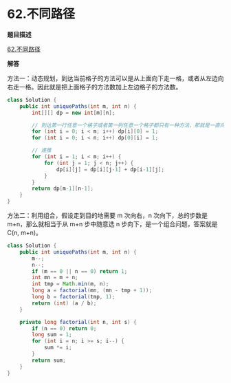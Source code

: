 # 62.不同路径

**题目描述**

[62.不同路径](https://leetcode-cn.com/problems/unique-paths/)

**解答**

方法一：动态规划，到达当前格子的方法可以是从上面向下走一格，或者从左边向右走一格。因此就是把上面格子的方法数加上左边格子的方法数。

```java
class Solution {
    public int uniquePaths(int m, int n) {
        int[][] dp = new int[m][n];

        // 到达第一行任意一个格子或者第一列任意一个格子都只有一种方法，那就是一直向右或者一直向下
        for (int i = 0; i < m; i++) dp[i][0] = 1;
        for (int i = 0; i < n; i++) dp[0][i] = 1;

        // 递推
        for (int i = 1; i < m; i++) {
            for (int j = 1; j < n; j++) {
                dp[i][j] = dp[i][j-1] + dp[i-1][j];
            }
        }
        return dp[m-1][n-1];
    }
}
```

方法二：利用组合，假设走到目的地需要 m 次向右，n 次向下，总的步数是 m+n，那么就相当于从 m+n 步中随意选 n 步向下，是一个组合问题，答案就是C(n, m+n)。

```java
class Solution {
    public int uniquePaths(int m, int n) {
        m--;
        n--;
        if (m == 0 || n == 0) return 1;
        int mn = m + n;
        int tmp = Math.min(m, n);
        long a = factorial(mn, (mn - tmp + 1));
        long b = factorial(tmp, 1);
        return (int) (a / b);
    }

    private long factorial(int n, int s) {
        if (n == 0) return 0;
        long sum = 1;
        for (int i = n; i >= s; i--) {
            sum *= i;
        }
        return sum;
    }
}
```